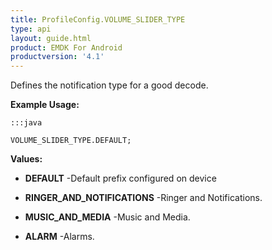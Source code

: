 ```yaml
---
title: ProfileConfig.VOLUME_SLIDER_TYPE
type: api
layout: guide.html
product: EMDK For Android
productversion: '4.1'
---
```



Defines the notification type for a good decode.
 
 

**Example Usage:**
	
	:::java
	
	VOLUME_SLIDER_TYPE.DEFAULT;
	


**Values:**

* **DEFAULT** -Default prefix configured on device

* **RINGER_AND_NOTIFICATIONS** -Ringer and Notifications.

* **MUSIC_AND_MEDIA** -Music and Media.

* **ALARM** -Alarms.












